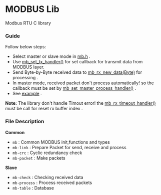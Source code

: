 # MODBUS Lib
Modbus RTU C library

### Guide 
Follow below steps:
- Select master or slave mode in [mb.h](https://github.com/liyanboy74/modbus/blob/170f567ade8fa8fdf8a1529b4a969c3b3621665f/mb.h#L15) .
- Use [mb_set_tx_handler()](https://github.com/liyanboy74/modbus/blob/170f567ade8fa8fdf8a1529b4a969c3b3621665f/mb.h#L85) for set callback for transmit data from MODBUS layer.
- Send Byte-by-Byte received data to [mb_rx_new_data(Byte)](https://github.com/liyanboy74/modbus/blob/170f567ade8fa8fdf8a1529b4a969c3b3621665f/mb.h#L87) for processing .
- In master mode, received packet don't process automatically! so the callback must be set by [mb_set_master_process_handler()](https://github.com/liyanboy74/modbus/blob/170f567ade8fa8fdf8a1529b4a969c3b3621665f/mb.h#L83) .
- See [example](test.c) .

**Note:** The library don't handle Timout error! the [mb_rx_timeout_handler()](https://github.com/liyanboy74/modbus/blob/aa819b01d9e52f9a2ba2f8f34170322398494f82/mb.h#L88) must be call for reset rx buffer index .

### File Description
**Common**
- `mb` : Common MODBUS init,functions and types
- `mb-link` : Prepare Packet for send, receive and process
- `mb-crc` : Cyclic redundancy check
- `mb-packet` : Make packets

**Slave**
- `mb-check` : Checking received data
- `mb-process` : Process received packets
- `mb-table` : Database

